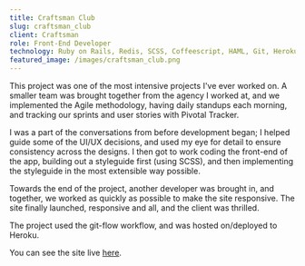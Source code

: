 ```yaml
---
title: Craftsman Club
slug: craftsman_club
client: Craftsman
role: Front-End Developer
technology: Ruby on Rails, Redis, SCSS, Coffeescript, HAML, Git, Heroku
featured_image: /images/craftsman_club.png
---
```

This project was one of the most intensive projects I've ever worked on. A smaller team was brought together from the agency I worked at, and we implemented the Agile methodology, having daily standups each morning, and tracking our sprints and user stories with Pivotal Tracker.

I was a part of the conversations from before development began; I helped guide some of the UI/UX decisions, and used my eye for detail to ensure consistency across the designs. I then got to work coding the front-end of the app, building out a styleguide first (using SCSS), and then implementing the styleguide in the most extensible way possible.

Towards the end of the project, another developer was brought in, and together, we worked as quickly as possible to make the site responsive. The site finally launched, responsive and all, and the client was thrilled.

The project used the git-flow workflow, and was hosted on/deployed to Heroku.

You can see the site live [here](https://club.craftsman.com).

